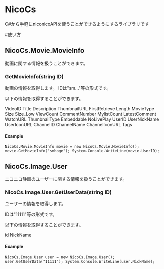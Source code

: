 # NicoCs

C#から手軽にniconicoAPIを使うことができるようにするライブラリです

#使い方

## NicoCs.Movie.MovieInfo

動画に関する情報を扱うことができます。

### GetMovieInfo(string ID)

動画の情報を取得します。
IDは"sm..."等の形式です。

以下の情報を取得することができます。

VideoID
Title
Description
ThumbnailURL
FirstRetrieve
Length
MovieType
Size
Size_Low
ViewCount
CommentNumber
MylistCount
LatestComment
WatchURL
ThumbnailType
Embeddable
NoLivePlay
UserID
UserNickName
UserIconURL
ChannelID
ChannelName
ChannelIconURL
Tags

#### Example
`
NicoCs.Movie.MovieInfo movie = new NicoCs.Movie.MovieInfo();
movie.GetMovieInfo("smhoge");
System.Console.WriteLine(movie.UserID);
`
## NicoCs.Image.User

ニコニコ静画のユーザーに関する情報を扱うことができます。

### NicoCs.Image.User.GetUserData(string ID)

ユーザーの情報を取得します。

IDは"11111"等の形式です。

以下の情報を取得することができます。

id
NickName

#### Example
`
NicoCs.Image.User user = new NicoCs.Image.User();
user.GetUserData("11111");
System.Console.WriteLine(user.NickName);
`
